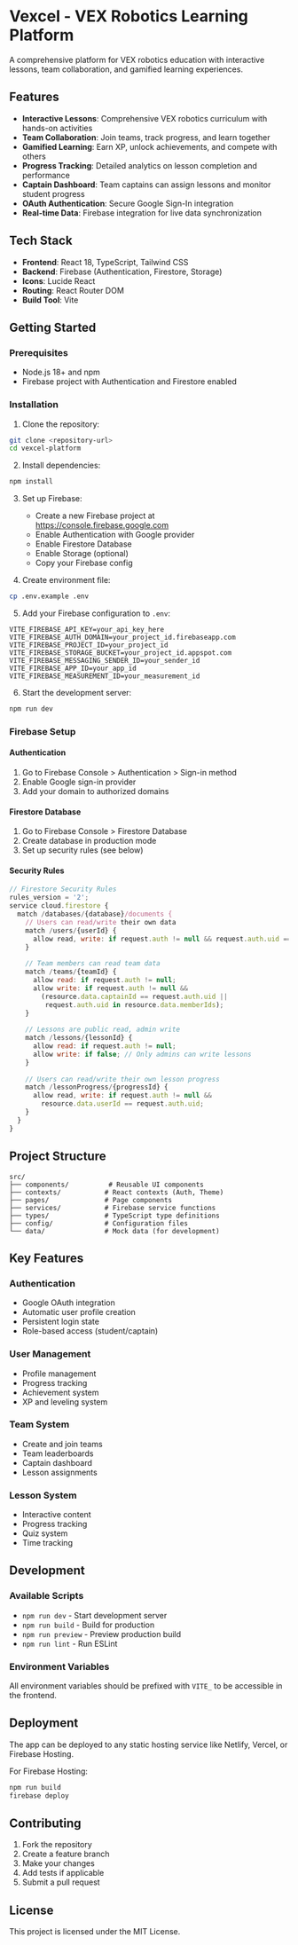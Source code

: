 # Vexcel - VEX Robotics Learning Platform

A comprehensive platform for VEX robotics education with interactive lessons, team collaboration, and gamified learning experiences.

## Features

- **Interactive Lessons**: Comprehensive VEX robotics curriculum with hands-on activities
- **Team Collaboration**: Join teams, track progress, and learn together
- **Gamified Learning**: Earn XP, unlock achievements, and compete with others
- **Progress Tracking**: Detailed analytics on lesson completion and performance
- **Captain Dashboard**: Team captains can assign lessons and monitor student progress
- **OAuth Authentication**: Secure Google Sign-In integration
- **Real-time Data**: Firebase integration for live data synchronization

## Tech Stack

- **Frontend**: React 18, TypeScript, Tailwind CSS
- **Backend**: Firebase (Authentication, Firestore, Storage)
- **Icons**: Lucide React
- **Routing**: React Router DOM
- **Build Tool**: Vite

## Getting Started

### Prerequisites

- Node.js 18+ and npm
- Firebase project with Authentication and Firestore enabled

### Installation

1. Clone the repository:
```bash
git clone <repository-url>
cd vexcel-platform
```

2. Install dependencies:
```bash
npm install
```

3. Set up Firebase:
   - Create a new Firebase project at https://console.firebase.google.com
   - Enable Authentication with Google provider
   - Enable Firestore Database
   - Enable Storage (optional)
   - Copy your Firebase config

4. Create environment file:
```bash
cp .env.example .env
```

5. Add your Firebase configuration to `.env`:
```env
VITE_FIREBASE_API_KEY=your_api_key_here
VITE_FIREBASE_AUTH_DOMAIN=your_project_id.firebaseapp.com
VITE_FIREBASE_PROJECT_ID=your_project_id
VITE_FIREBASE_STORAGE_BUCKET=your_project_id.appspot.com
VITE_FIREBASE_MESSAGING_SENDER_ID=your_sender_id
VITE_FIREBASE_APP_ID=your_app_id
VITE_FIREBASE_MEASUREMENT_ID=your_measurement_id
```

6. Start the development server:
```bash
npm run dev
```

### Firebase Setup

#### Authentication
1. Go to Firebase Console > Authentication > Sign-in method
2. Enable Google sign-in provider
3. Add your domain to authorized domains

#### Firestore Database
1. Go to Firebase Console > Firestore Database
2. Create database in production mode
3. Set up security rules (see below)

#### Security Rules
```javascript
// Firestore Security Rules
rules_version = '2';
service cloud.firestore {
  match /databases/{database}/documents {
    // Users can read/write their own data
    match /users/{userId} {
      allow read, write: if request.auth != null && request.auth.uid == userId;
    }
    
    // Team members can read team data
    match /teams/{teamId} {
      allow read: if request.auth != null;
      allow write: if request.auth != null && 
        (resource.data.captainId == request.auth.uid || 
         request.auth.uid in resource.data.memberIds);
    }
    
    // Lessons are public read, admin write
    match /lessons/{lessonId} {
      allow read: if request.auth != null;
      allow write: if false; // Only admins can write lessons
    }
    
    // Users can read/write their own lesson progress
    match /lessonProgress/{progressId} {
      allow read, write: if request.auth != null && 
        resource.data.userId == request.auth.uid;
    }
  }
}
```

## Project Structure

```
src/
├── components/          # Reusable UI components
├── contexts/           # React contexts (Auth, Theme)
├── pages/              # Page components
├── services/           # Firebase service functions
├── types/              # TypeScript type definitions
├── config/             # Configuration files
└── data/               # Mock data (for development)
```

## Key Features

### Authentication
- Google OAuth integration
- Automatic user profile creation
- Persistent login state
- Role-based access (student/captain)

### User Management
- Profile management
- Progress tracking
- Achievement system
- XP and leveling system

### Team System
- Create and join teams
- Team leaderboards
- Captain dashboard
- Lesson assignments

### Lesson System
- Interactive content
- Progress tracking
- Quiz system
- Time tracking

## Development

### Available Scripts

- `npm run dev` - Start development server
- `npm run build` - Build for production
- `npm run preview` - Preview production build
- `npm run lint` - Run ESLint

### Environment Variables

All environment variables should be prefixed with `VITE_` to be accessible in the frontend.

## Deployment

The app can be deployed to any static hosting service like Netlify, Vercel, or Firebase Hosting.

For Firebase Hosting:
```bash
npm run build
firebase deploy
```

## Contributing

1. Fork the repository
2. Create a feature branch
3. Make your changes
4. Add tests if applicable
5. Submit a pull request

## License

This project is licensed under the MIT License.